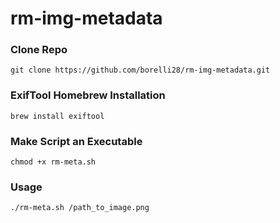 # rm-img-metadata

### Clone Repo
`git clone https://github.com/borelli28/rm-img-metadata.git`

### ExifTool Homebrew Installation
`brew install exiftool`

### Make Script an Executable
`chmod +x rm-meta.sh`

### Usage
`./rm-meta.sh /path_to_image.png`

